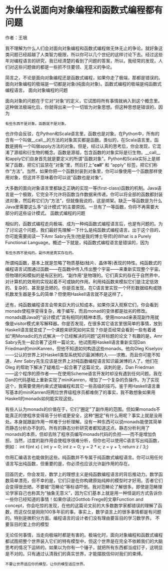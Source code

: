 # 为什么说面向对象编程和函数式编程都有问题

作者：王垠


我不理解为什么人们会对面向对象编程和函数式编程做无休无止的争论。就好象这类问题已经超越了人类智力极限，所以你可以几个世纪的这样讨论下去。经过这些年对编程语言的研究，我已经清楚的看到了问题的答案，所以，我经常的发现，人们对这些问题做的都是一些抓不住要领、无意义的争论。

简言之，不论是面向对象编程还是函数式编程，如果你走了极端，那都是错误的。面向对象编程的极端是一切都是对象(纯面向对象)。函数式编程的极端是纯函数式编程语言。
面向对象编程的问题

面向对象的问题在于它对“对象”的定义，它试图将所有事情就纳入到这个概念里。这种做法极端化后，你就得出来一个一切皆为对象思想。但这种思想是错误的，因为

    有些东西不是对象。函数就不是对象。

也许你会反驳，在Python和Scala语言里，函数也是对象。在Python中，所有的含有一个叫做__call__的方法的对象其实都是函数。类似的，在Scala语言里，函数是拥有一个叫做apply方法的对象。但是，经过认真的思考后，你会发现，它混淆了源祖和衍生物的概念。函数是源祖，包含函数的对象实际是衍生物。__call__和apply它们自身首先就是要定义的所谓“函数对象”。Python和Scala实际上是绑架了函数，把它们监禁在“对象”里，然后打上“__call__” 和 “apply” 标签，把它们称作“方法”。当然，如果你把一个函数封装到对象里，你可以像使用一个函数那样使用对象，但这并不意味着你可以说”函数也是对象“。

大多数的面向对象语言里都缺乏正确的实现一等(first-class)函数的机制。Java语言是一个极致，它完全不允许将函数当作数据来传递。你可以将全部的函数都封装进对象，然后称它们为“方法”，但就像我说的，这是绑架。缺乏一等函数是为什么Java里需要这么多“设计模式”的主要原因。一旦有了一等函数，你将不再需要大部分的这些设计模式。
函数式编程的问题

相似的，函数式编程走向极端、成为一种纯函数式编程语言后，也是有问题的。为了讨论这个问题，我们最好先理解一下什么是纯函数式编程语言。出于这个目的，你可能需要阅读一下Amr Sabry先生(他是我的博士导师)的What is a Purely Functional Language。概述一下就是，纯函数式编程语言是错误的，因为

    有些东西不是纯的。副作用是真实存在的。

所谓纯函数，基本上就是忽略了物质基础(硅片、晶体等)表现的特性。纯函数式的编程语言试图通过函数——在函数中传入传出整个宇宙——来重新实现整个宇宙。但物理的和模拟的是有区别的。“副作用”是物理的。它们真实的存在于自然界中，对计算机的效用的实现起着不可或缺的作用。利用纯函数来模拟它们是注定低效的、复杂的、甚至是丑陋的。你是否发现，在C语言里实现一个环形数据结构或随机数发生器是多么的简单？但使用Haskell语言就不是这样了。

还有，纯函数编程语言会带来巨大的认知成本。如果你深入观察它们，你会看到monads使程序变得复杂，难于编写，而且monad的变体都是拙劣的修改。monads跟Java的“设计模式”具有相同的精神本质。使用monad来表现副作用就像是visitor模式来写解释器。你是否发现，在很多其它语言里很简单的事情，放到Haskell语言就变成了一个课题来研究如何实现？你是否经常会看到一些有着诸如“用Monadic的方式解决一个已经解决的问题”这样标题的论文？有趣的是，Amr Sabry先生一起合著了这样一篇论文。他试图用Haskell语言重新实现Dan Friedman的miniKanren，但他不知道如何构造这些monads。他向Oleg Kiselyov——公认的世界上对Haskell类型系统知识最渊博的人——求教。而且你可能不知道，Amr Sabry先生应该是世界上对纯函数编程语言知识最渊博的人了。他们在 Oleg 的帮助下解决了疑难后一起合著了这篇论文。讽刺的是，Dan Friedman——这个程序的原作者——在使用Scheme语言开发时却没有遇到任何问题。我在Dan的代码基础上重新实现了miniKanren，增加了一个复杂的负操作。为了实现这个，我需要使用约束式逻辑编程和其它一些高级的技巧。鉴于用Haskell语言重写基本的miniKanren将两位世界级程序员都难倒了的事实，我不敢想象如果用Haskell的monads如何能实现这些。

有些人认为monads的价值在于，它们“圈定”了副作用的范围。但如果monads不能真正的使程序变得易于分析或更安全，这种“圈定”有什么用呢？事实上就是没用处。本身就跟副作用一样难于分析理解。没有一种东西可以说monads能使其简单而静态分析办不到的。所有的静态分析研究者都知道这点。静态分析利用了monads的本质，但却去除了程序员编写monads代码的负担——而不是增加负担。当然，过度的副作用会使程序很难分析，但你也可以使用C语言写出纯函数，例如：
int f(int x) {    int y = 0;    int z = 0;    y = 2 * x;    z = y + 1;    return z / 3;}  

你用汇编语言也能做到这些。纯函数并不专属于纯函数式编程语言。你可以用任何语言写出纯函数，但重要的是，你必须也应该允许副作用的存在。

回首历史，你会发现，数学上的理想主义是纯函数编程语言的背后推动力。数学函数简单漂亮，但不幸的是，它们只是在你构建原始纯粹的模型时才好用。否者它们会变得很丑陋。不要被“范畴论”等标语吓倒。我对范畴论了解很多。即使是范畴理论学家自己也称其为“抽象无意义”，因为它们基本上就是用一种怪诞的方式告诉你一些你已经知道的事情！如果你读过Gottlob Frege的文章Function and concept，你会吃惊的发现，在他的这篇论文前的大多数数学家都错误的理解了函数，而这仅仅是刚刚100多年前的事。事实上，数学语言上的很多事情都是有问题的。特别是微积分方面。编程语言的设计者们没有理由要盲目的学习数学界。
不要盲目的爱上你的模型

无论任何事情，当走向极端时都是有害的。极端化时，面向对象编程和函数式编程都试图把整个世界装入它们的特有模型中，但这个世界是在完全不依赖我们的大脑思考的情况下运转的。如果以为你有一个锤子，就把所有东西都当成钉子，这明显是不对的。只有通过认清我们的真实世界，才能摆脱信仰对我们的束缚。

    不要让世界适应你的模型。让你的模型适应世界。
